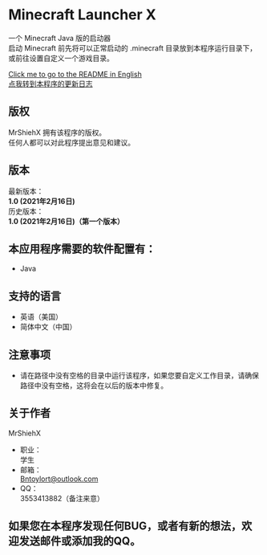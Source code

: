 # Minecraft Launcher X
一个 Minecraft Java 版的启动器<br/>
启动 Minecraft 前先将可以正常启动的 .minecraft 目录放到本程序运行目录下，或前往设置自定义一个游戏目录。<br/>

[Click me to go to the README in English](https://github.com/MrShieh-X/minecraft-launcher-x/blob/master/README.md) <br/>
[点我转到本程序的更新日志](https://github.com/MrShieh-X/minecraft-launcher-x/blob/master/update_logs-zh.md) <br/>

## 版权
MrShiehX 拥有该程序的版权。<br/>
任何人都可以对此程序提出意见和建议。

## 版本
最新版本：<br/>
<b>1.0 (2021年2月16日)</b><br/>
历史版本：<br/>
<b>1.0 (2021年2月16日)（第一个版本）</b><br/>

## 本应用程序需要的软件配置有：
* Java

## 支持的语言
- 英语（美国）
- 简体中文（中国）

## 注意事项
- 请在路径中没有空格的目录中运行该程序，如果您要自定义工作目录，请确保路径中没有空格，这将会在以后的版本中修复。

## 关于作者
MrShiehX<br/>
- 职业：<br/>
学生<br/>
- 邮箱：<br/>
Bntoylort@outlook.com<br/>
- QQ：<br/>
3553413882（备注来意）<br/>

## 如果您在本程序发现任何BUG，或者有新的想法，欢迎发送邮件或添加我的QQ。

